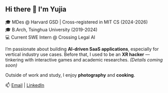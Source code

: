## Hi there 👋 I'm Yujia

🎓 MDes @ Harvard GSD | Cross-registered in MIT CS (2024-2026)  
🎓 B.Arch, Tsinghua University (2019-2024)  
💻 Current SWE Intern @ Crossing Legal AI  

I’m passionate about building **AI-driven SaaS applications**, especially for vertical industry use cases. Before that, I used to be an **XR hacker** — tinkering with interactive games and academic researches. *(Details coming soon)* 

Outside of work and study, I enjoy **photography** and **cooking**.  

📫 [Email](mailto:yjqian19@gmail.com) | [LinkedIn](https://www.linkedin.com/in/yujia-qian-054a39269/)


<!--
**Justin-Qian/Justin-Qian** is a ✨ _special_ ✨ repository because its `README.md` (this file) appears on your GitHub profile.

Here are some ideas to get you started:

- 🔭 I’m currently working on ...
- 🌱 I’m currently learning ...
- 👯 I’m looking to collaborate on ...
- 🤔 I’m looking for help with ...
- 💬 Ask me about ...
- 📫 How to reach me: ...
- 😄 Pronouns: ...
- ⚡ Fun fact: ...
-->
